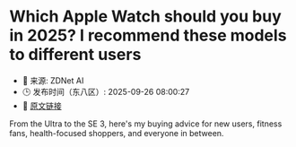 # Which Apple Watch should you buy in 2025? I recommend these models to different users
- 📅 来源: ZDNet AI
- 🕒 发布时间（东八区）: 2025-09-26 08:00:27
- 🔗 [原文链接](https://www.zdnet.com/article/which-apple-watch-should-you-buy-in-2025-i-recommend-these-models-to-different-users/)

From the Ultra to the SE 3, here's my buying advice for new users, fitness fans, health-focused shoppers, and everyone in between.